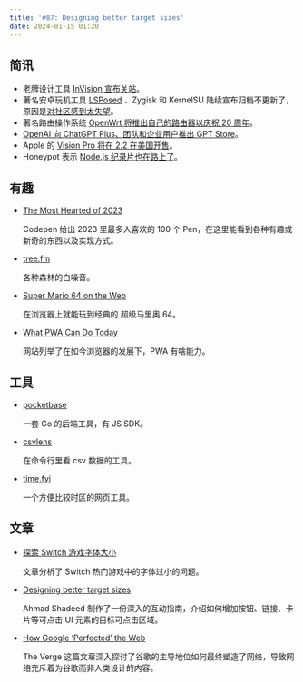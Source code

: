 ```yaml
---
title: '#87: Designing better target sizes'
date: 2024-01-15 01:20
---
```




## 简讯

- 老牌设计工具 [InVision 宣布关站](https://www.invisionapp.com/inside-design/invision-design-collaboration-services-shutdown/)。
- 著名安卓玩机工具 [LSPosed](https://github.com/LSPosed/LSPosed) 、Zygisk 和 KernelSU 陆续宣布归档不更新了，原因是[对社区感到太失望](https://t.me/LSPosedArchives/4154)。
- 著名路由操作系统 [OpenWrt 将推出自己的路由器以庆祝 20 周年](https://www.landiannews.com/archives/101760.html)。
- [OpenAI 向 ChatGPT Plus、团队和企业用户推出 GPT Store](https://openai.com/blog/introducing-the-gpt-store)。
- Apple 的 [Vision Pro 将在 2.2 在美国开售](https://www.apple.com/newsroom/2024/01/apple-vision-pro-available-in-the-us-on-february-2/)。
- Honeypot 表示 [Node.js 纪录片也在路上了](https://twitter.com/honeypotio/status/1745036878024163808)。

## 有趣

- [The Most Hearted of 2023](https://codepen.io/2023/popular)
  
    Codepen 给出 2023 里最多人喜欢的 100 个 Pen，在这里能看到各种有趣或新奇的东西以及实现方式。
    
- [tree.fm](https://www.tree.fm/)
  
    各种森林的白噪音。
    
- [Super Mario 64 on the Web](https://probablykam.github.io/Mario64webgl/)
  
    在浏览器上就能玩到经典的 超级马里奥 64。
    
- [What PWA Can Do Today](https://whatpwacando.today/)
  
    网站列举了在如今浏览器的发展下，PWA 有啥能力。
    

## 工具

- [pocketbase](https://github.com/pocketbase/pocketbase)
  
    一套 Go 的后端工具，有 JS SDK。
    
- [csvlens](https://github.com/YS-L/csvlens)
  
    在命令行里看 csv 数据的工具。
    
- [time.fyi](https://time.fyi/timezones)
  
    一个方便比较时区的网页工具。
    

## 文章

- [探索 Switch 游戏字体大小](https://fenx.work/nintendo-switch-font-size-note/)
  
    文章分析了 Switch 热门游戏中的字体过小的问题。
    
- [Designing better target sizes](https://ishadeed.com/article/target-size/)
  
    Ahmad Shadeed 制作了一份深入的互动指南，介绍如何增加按钮、链接、卡片等可点击 UI 元素的目标可点击区域。
    
- [How Google ‘Perfected’ the Web](https://www.theverge.com/c/23998379/google-search-seo-algorithm-webpage-optimization)
  
    The Verge 这篇文章深入探讨了谷歌的主导地位如何最终塑造了网络，导致网络充斥着为谷歌而非人类设计的内容。